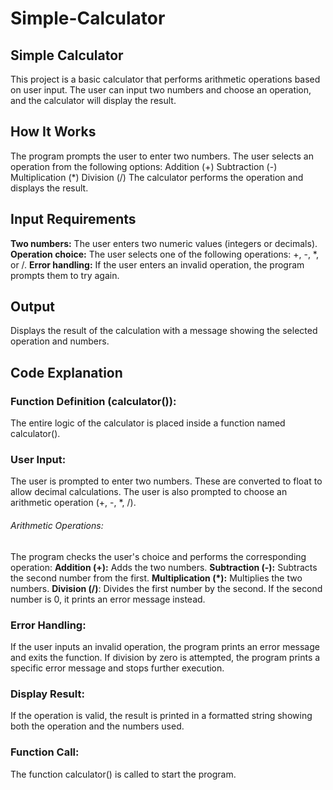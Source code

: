 # Simple-Calculator
## Simple Calculator
This project is a basic calculator that performs arithmetic operations based on user input. The user can input two numbers and choose an operation, and the calculator will display the result.

## How It Works
The program prompts the user to enter two numbers.
The user selects an operation from the following options:
Addition (+)
Subtraction (-)
Multiplication (*)
Division (/)
The calculator performs the operation and displays the result.

## Input Requirements
**Two numbers:** The user enters two numeric values (integers or decimals).
**Operation choice:** The user selects one of the following operations: +, -, *, or /.
**Error handling:** If the user enters an invalid operation, the program prompts them to try again.

## Output
Displays the result of the calculation with a message showing the selected operation and numbers.

## Code Explanation
### Function Definition (calculator()):
The entire logic of the calculator is placed inside a function named calculator().
### User Input:

The user is prompted to enter two numbers. These are converted to float to allow decimal calculations.
The user is also prompted to choose an arithmetic operation (+, -, *, /).
###### Arithmetic Operations:

The program checks the user's choice and performs the corresponding operation:
**Addition (+):** Adds the two numbers.
**Subtraction (-):** Subtracts the second number from the first.
**Multiplication (*):** Multiplies the two numbers.
**Division (/)**: Divides the first number by the second. If the second number is 0, it prints an error message instead.

### Error Handling:

If the user inputs an invalid operation, the program prints an error message and exits the function.
If division by zero is attempted, the program prints a specific error message and stops further execution.
### Display Result:

If the operation is valid, the result is printed in a formatted string showing both the operation and the numbers used.
### Function Call:

The function calculator() is called to start the program.



